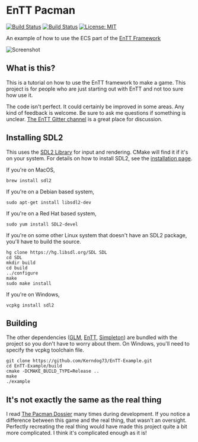 # EnTT Pacman

[![Build Status](https://travis-ci.org/Kerndog73/EnTT-Pacman.svg?branch=master)](https://travis-ci.org/Kerndog73/EnTT-Pacman)
[![Build Status](https://ci.appveyor.com/api/projects/status/5ndjklgbe42b0q9b?svg=true)](https://ci.appveyor.com/project/Kerndog73/entt-example)
[![License: MIT](https://img.shields.io/badge/License-MIT-yellow.svg)](./LICENSE)

An example of how to use the ECS part of the [EnTT Framework](https://github.com/skypjack/entt)

![Screenshot](https://i.imgur.com/J5RDcIz.png)

## What is this?

This is a tutorial on how to use the EnTT framework to make a game. This project is for people who are just starting out with EnTT and not too sure how use it.

The code isn't perfect. It could certainly be improved in some areas. Any kind of feedback is welcome. Be sure to ask me questions if something is unclear. [The EnTT Gitter channel](https://gitter.im/skypjack/entt) is a great place for discussion.

## Installing SDL2

This uses the [SDL2 Library](https://www.libsdl.org/) for input and rendering. CMake will find it if it's on your system. For details on how to install SDL2, see the [installation page](https://wiki.libsdl.org/Installation).

If you're on MacOS,

```
brew install sdl2
```

If you're on a Debian based system,

```
sudo apt-get install libsdl2-dev
```

If you're on a Red Hat based system,

```
sudo yum install SDL2-devel
```

If you're on some other Linux system that doesn't have an SDL2 package, you'll have to build the source.

```
hg clone https://hg.libsdl.org/SDL SDL
cd SDL
mkdir build
cd build
../configure
make
sudo make install
```

If you're on Windows,

```
vcpkg install sdl2
```

## Building

The other dependencies ([GLM](https://github.com/g-truc/glm), [EnTT](https://github.com/skypjack/entt), [Simpleton](https://github.com/Kerndog73/Simpleton-Engine)) are bundled with the project so you don't have to worry about them. On Windows, you'll need to specify the vcpkg toolchain file.

```
git clone https://github.com/Kerndog73/EnTT-Example.git
cd EnTT-Example/build
cmake -DCMAKE_BUILD_TYPE=Release ..
make
./example
```

## It's not exactly the same as the real thing

I read [The Pacman Dossier](http://tralvex.com/download/forum/The%20Pac-Man%20Dossier.pdf) many times during development. If you notice a difference between this game and the real thing, that wasn't an oversight. Perfectly recreating the real thing would have made this project quite a bit more complicated. I think it's complicated enough as it is!
